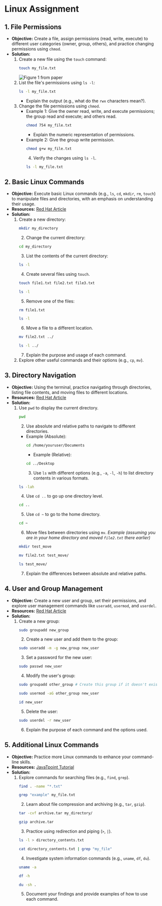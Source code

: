 # Linux Assignment

## 1. File Permissions

* **Objective:** Create a file, assign permissions (read, write, execute) to different user categories (owner, group, others), and practice changing permissions using `chmod`.
* **Solution:**
    1.  Create a new file using the `touch` command:
        ```bash
        touch my_file.txt
        ```
        ![Figure 1 from paper](https://drive.google.com/file/d/1i1INjlAc1kPALRw6eWNF8ij0JorPsXm0/view?usp=sharing)  
    2.  List the file's permissions using `ls -l`:
        ```bash
        ls -l my_file.txt
        ```
        * Explain the output (e.g., what do the `rwx` characters mean?).
    3.  Change the file permissions using `chmod`.
        * Example 1: Give the owner read, write, and execute permissions; the group read and execute; and others read.
            ```bash
            chmod 754 my_file.txt
            ```
            * Explain the numeric representation of permissions.
        * Example 2: Give the group write permission.
            ```bash
            chmod g+w my_file.txt
            ```
            4.  Verify the changes using `ls -l`.
            ```bash
            ls -l my_file.txt
            ```

## 2. Basic Linux Commands

* **Objective:** Execute basic Linux commands (e.g., `ls`, `cd`, `mkdir`, `rm`, `touch`) to manipulate files and directories, with an emphasis on understanding their usage.
* **Resources:** [Red Hat Article](https://www.redhat.com/sysadmin/create-delete-files-directories-linux)
* **Solution:**
    1.  Create a new directory:
        ```bash
        mkdir my_directory
        ```
        2.  Change the current directory:
        ```bash
        cd my_directory
        ```
        3.  List the contents of the current directory:
        ```bash
        ls -l
        ```
        4.  Create several files using `touch`.
        ```bash
        touch file1.txt file2.txt file3.txt
        ```
        ```bash
        ls -l
        ```
        5.  Remove one of the files:
        ```bash
        rm file1.txt
        ```
        ```bash
        ls -l
        ```
        6.  Move a file to a different location.
        ```bash
        mv file2.txt ../
        ```
        ```bash
        ls -l ../
        ```
        7.  Explain the purpose and usage of each command.
    8.  Explore other useful commands and their options (e.g., `cp`, `mv`).

## 3. Directory Navigation

* **Objective:** Using the terminal, practice navigating through directories, listing file contents, and moving files to different locations.
* **Resources:** [Red Hat Article](https://www.redhat.com/sysadmin/navigating-filesystem-linux-terminal)
* **Solution:**
    1.  Use `pwd` to display the current directory.
        ```bash
        pwd
        ```
        2.  Use absolute and relative paths to navigate to different directories.
        * Example (Absolute):
            ```bash
            cd /home/youruser/Documents
            ```
            * Example (Relative):
            ```bash
            cd ../Desktop
            ```
            3.  Use `ls` with different options (e.g., `-a`, `-l`, `-h`) to list directory contents in various formats.
        ```bash
        ls -lah
        ```
        4.  Use `cd ..` to go up one directory level.
        ```bash
        cd ..
        ```
        5.  Use `cd ~` to go to the home directory.
        ```bash
        cd ~
        ```
        6.  Move files between directories using `mv`.
        *Example (assuming you are in your home directory and moved `file2.txt` there earlier)*
        ```bash
        mkdir test_move
        ```
        ```bash
        mv file2.txt test_move/
        ```
        ```bash
        ls test_move/
        ```
        7.  Explain the differences between absolute and relative paths.

## 4. User and Group Management

* **Objective:** Create a new user and group, set their permissions, and explore user management commands like `useradd`, `usermod`, and `userdel`.
* **Resources:** [Red Hat Article](https://www.redhat.com/sysadmin/manage-permissions)
* **Solution:**
    1.  Create a new group:
        ```bash
        sudo groupadd new_group
        ```
        2.  Create a new user and add them to the group:
        ```bash
        sudo useradd -m -g new_group new_user
        ```
        3.  Set a password for the new user:
        ```bash
        sudo passwd new_user
        ```
        4.  Modify the user's group:
        ```bash
        sudo groupadd other_group # Create this group if it doesn't exist for the example
        ```
        ```bash
        sudo usermod -aG other_group new_user
        ```
        ```bash
        id new_user
        ```
        5.  Delete the user:
        ```bash
        sudo userdel -r new_user
        ```
        6.  Explain the purpose of each command and the options used.

## 5. Additional Linux Commands

* **Objective:** Practice more Linux commands to enhance your command-line skills.
* **Resources:** [JavaTpoint Tutorial](https://www.javatpoint.com/linux-tutorial)
* **Solution:**
    1.  Explore commands for searching files (e.g., `find`, `grep`).
        ```bash
        find . -name "*.txt"
        ```
        ```bash
        grep "example" my_file.txt
        ```
        2.  Learn about file compression and archiving (e.g., `tar`, `gzip`).
        ```bash
        tar -cvf archive.tar my_directory/
        ```
        ```bash
        gzip archive.tar
        ```
        3.  Practice using redirection and piping (`>`, `|`).
        ```bash
        ls -l > directory_contents.txt
        ```
        ```bash
        cat directory_contents.txt | grep "my_file"
        ```
        4.  Investigate system information commands (e.g., `uname`, `df`, `du`).
        ```bash
        uname -a
        ```
        ```bash
        df -h
        ```
        ```bash
        du -sh .
        ```
        5.  Document your findings and provide examples of how to use each command.